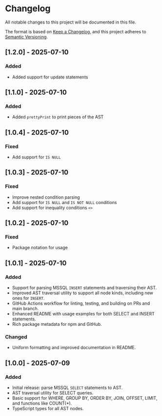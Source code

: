 # Changelog

All notable changes to this project will be documented in this file.

The format is based on [Keep a Changelog](https://keepachangelog.com/en/1.1.0/),
and this project adheres to [Semantic Versioning](https://semver.org/spec/v2.0.0.html).

## [1.2.0] - 2025-07-10
### Added
- Added support for update statements

## [1.1.0] - 2025-07-10
### Added
- Added `prettyPrint` to print pieces of the AST

## [1.0.4] - 2025-07-10
### Fixed
- Add support for `IS NULL` 

## [1.0.3] - 2025-07-10
### Fixed
- Improve nested condition parsing
- Add support for `IS NULL` and `IS NOT NULL` conditions
- Add support for inequality conditions `<>`

## [1.0.2] - 2025-07-10
### Fixed
- Package notation for usage

## [1.0.1] - 2025-07-10
### Added
- Support for parsing MSSQL `INSERT` statements and traversing their AST.
- Improved AST traversal utility to support all node kinds, including new ones for `INSERT`.
- GitHub Actions workflow for linting, testing, and building on PRs and main branch.
- Enhanced README with usage examples for both SELECT and INSERT statements.
- Rich package metadata for npm and GitHub.

### Changed
- Uniform formatting and improved documentation in README.

## [1.0.0] - 2025-07-09
### Added
- Initial release: parse MSSQL `SELECT` statements to AST.
- AST traversal utility for SELECT queries.
- Basic support for WHERE, GROUP BY, ORDER BY, JOIN, OFFSET, LIMIT, and functions like COUNT(*).
- TypeScript types for all AST nodes.
